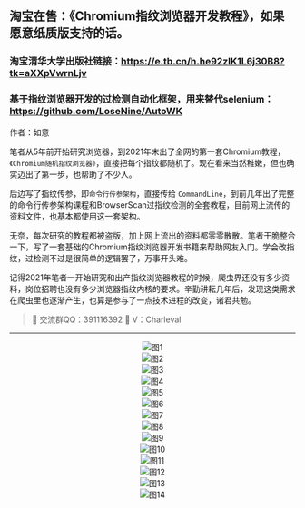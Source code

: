 ## 淘宝在售：《Chromium指纹浏览器开发教程》，如果愿意纸质版支持的话。

### 淘宝清华大学出版社链接：https://e.tb.cn/h.he92zIK1L6j30B8?tk=aXXpVwrnLjv 

### 基于指纹浏览器开发的过检测自动化框架，用来替代selenium：https://github.com/LoseNine/AutoWK

作者：如意

笔者从5年前开始研究浏览器，到2021年末出了全网的第一套Chromium教程，`《Chromium随机指纹浏览器》`，直接把每个指纹都随机了。现在看来当然稚嫩，但也确实迈出了第一步，也帮助了不少人。

后边写了指纹传参，即`命令行传参架构`，直接传给 `CommandLine`，到前几年出了完整的命令行传参架构课程和BrowserScan过指纹检测的全套教程，目前网上流传的资料文件，也基本都使用这一套架构。

无奈，每次研究的教程都被盗版，加上网上流出的资料都零零散散。笔者干脆整合一下，写了一套基础的Chromium指纹浏览器开发书籍来帮助网友入门。学会改指纹，过检测不过是很简单的逻辑罢了，万事开头难。

记得2021年笔者一开始研究和出产指纹浏览器教程的时候，爬虫界还没有多少资料，岗位招聘也没有多少浏览器指纹内核的要求。辛勤耕耘几年后，发现这类需求在爬虫里也逐渐产生，也算是参与了一点技术进程的改变，诸君共勉。


> 🚀 交流群QQ：391116392
> 🧪 V：Charleval
---
<div align="center">
  <img src="media/chromium指纹浏览器开发教程_01.png" alt="图1">
</div>

<div align="center">
  <img src="media/chromium指纹浏览器开发教程_02.png" alt="图2">
</div>

<div align="center">
  <img src="media/chromium指纹浏览器开发教程_03.png" alt="图3">
</div>

<div align="center">
  <img src="media/chromium指纹浏览器开发教程_04.png" alt="图4">
</div>

<div align="center">
  <img src="media/chromium指纹浏览器开发教程_05.png" alt="图5">
</div>

<div align="center">
  <img src="media/chromium指纹浏览器开发教程_06.png" alt="图6">
</div>

<div align="center">
  <img src="media/chromium指纹浏览器开发教程_07.png" alt="图7">
</div>

<div align="center">
  <img src="media/chromium指纹浏览器开发教程_08.png" alt="图8">
</div>

<div align="center">
  <img src="media/chromium指纹浏览器开发教程_09.png" alt="图9">
</div>

<div align="center">
  <img src="media/chromium指纹浏览器开发教程_10.png" alt="图10">
</div>

<div align="center">
  <img src="media/chromium指纹浏览器开发教程_11.png" alt="图11">
</div>

<div align="center">
  <img src="media/chromium指纹浏览器开发教程_12.png" alt="图12">
</div>

<div align="center">
  <img src="media/chromium指纹浏览器开发教程_13.png" alt="图13">
</div>

<div align="center">
  <img src="media/chromium指纹浏览器开发教程_14.png" alt="图14">
</div>
